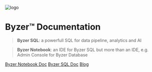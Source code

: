 ![logo](_media/Byzer_With_Slogan_C_v1.1.svg)

# Byzer™ Documentation


> **Byzer SQL**: a powerfull SQL for data pipeline, analytics and AI

> **Byzer Notebook**: an IDE for Byzer SQL but more than an IDE, e.g. Admin Console for Byzer Database


[Byzer Notebook Doc](/byzer-notebook/zh-cn/)
[Byzer SQL Doc](/byzer-lang/zh-cn/)
[Blog](/public/blog/zh-cn/)
